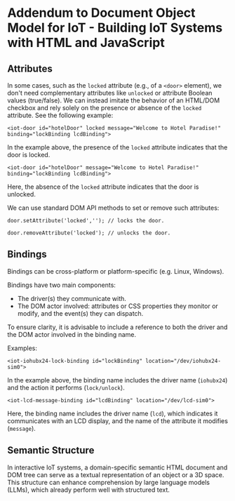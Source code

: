 # Addendum to Document Object Model for IoT - Building IoT Systems with HTML and JavaScript

## Attributes 

In some cases, such as the `locked` attribute (e.g., of a `<door>` element), we don't need complementary attributes like `unlocked` or attribute Boolean values (true/false). We can instead imitate the behavior of an HTML/DOM checkbox and rely solely on the presence or absence of the `locked` attribute. See the following example:

```
<iot-door id="hotelDoor" locked message="Welcome to Hotel Paradise!" binding="lockBinding lcdBinding">
```
In the example above, the presence of the `locked` attribute indicates that the door is locked.

```
<iot-door id="hotelDoor" message="Welcome to Hotel Paradise!" binding="lockBinding lcdBinding">
```
Here, the absence of the `locked` attribute indicates that the door is unlocked.

We can use standard DOM API methods to set or remove such attributes:
```
door.setAttribute('locked',''); // locks the door.

door.removeAttribute('locked'); // unlocks the door.
```

## Bindings

Bindings can be cross-platform or platform-specific (e.g. Linux, Windows).

Bindings have two main components:
- The driver(s) they communicate with.
- The DOM actor involved: attributes or CSS properties they monitor or modify, and the event(s) they can dispatch.

To ensure clarity, it is advisable to include a reference to both the driver and the DOM actor involved in the binding name.

Examples:
```
<iot-iohubx24-lock-binding id="lockBinding" location="/dev/iohubx24-sim0">
```
In the example above, the binding name includes the driver name (`iohubx24`) and the action it performs (`lock/unlock`).

```
<iot-lcd-message-binding id="lcdBinding" location="/dev/lcd-sim0">
```
Here, the binding name includes the driver name (`lcd`), which indicates it communicates with an LCD display, and the name of the attribute it modifies (`message`).

## Semantic Structure

In interactive IoT systems, a domain-specific semantic HTML document and DOM tree can serve as a textual representation of an object or a 3D space. This structure can enhance comprehension by large language models (LLMs), which already perform well with structured text.


